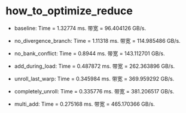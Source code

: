 # how_to_optimize_reduce

* baseline: Time = 1.32774 ms. 带宽 = 96.404126 GB/s.

* no_divergence_branch: Time = 1.11318 ms. 带宽 = 114.985486 GB/s.

* no_bank_conflict: Time = 0.8944 ms. 带宽 = 143.112701 GB/s.

* add_during_load: Time = 0.487872 ms. 带宽 = 262.363896 GB/s.

* unroll_last_warp: Time = 0.345984 ms. 带宽 = 369.959292 GB/s.

* completely_unroll: Time = 0.335776 ms. 带宽 = 381.206517 GB/s.

* multi_add: Time = 0.275168 ms. 带宽 = 465.170366 GB/s.

